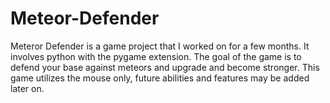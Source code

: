 # Meteor-Defender
Meteror Defender is a game project that I worked on for a few months. It involves python with the pygame extension. The goal of the game is to defend your base against meteors and upgrade and become stronger. This game utilizes the mouse only, future abilities and features may be added later on.
